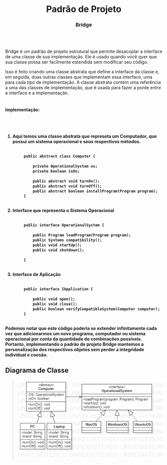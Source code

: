 <h1 align="center">Padrão de Projeto</h1>
 <h3 align="center">Bridge</h3>
<br>
<br>
<br>
Bridge é um padrão de projeto estrutural que permite desacoplar a interface de uma classe de sua implementação. Ele é usado quando você quer que sua classe possa ser facilmente estendida sem modificar seu código.

Isso é feito criando uma classe abstrata que define a interface da classe e, em seguida, duas outras classes que implementam essa interface, uma para cada tipo de implementação. A classe abstrata contém uma referência a uma das classes de implementação, que é usada para fazer a ponte entre a interface e a implementação.
<br><br>
    <h4 align="left">Implementação:<h4>
<br><br>

1. Aqui temos uma classe abstrata que represeta um Computador, que possui um sistema operacional e seus respectivos métodos.
    <pre><code> 
        public abstract class Computer {

            private OperationalSystem os;
            private boolean isOn;

            public abstract void turnOn();
            public abstract void turnOff();
            public abstract boolean installProgram(Program program);
        }
    </code></pre>

2. Interface que representa o Sistema Operacional
    <pre><code> 
        public interface OperationalSystem {

            public Program loadProgram(Program program);
            public Systems compatibility();
            public void startUp();
            public void shutdown();

        }
    </code></pre>

3. Interface de Aplicação
    <pre><code> 
        public interface IApplication {

            public void open();
            public void close();
            public boolean verifyCompatibleSystem(Computer computer);
        }
    </code></pre>


Podemos notar que este código poderia se extender infinitamente cada vez que adicionarmos um novo programa, computador ou sistema operacional por conta da quantidade de combinações possíveis. Portanto, implementando o padrão de projeto Bridge mantemos a personalização dos respectivos objetos sem perder a integridade individual e coesão.

<h2>Diagrama de Classe</h2>

>![Diagrama de Classe](Main.jpg)